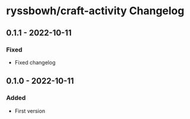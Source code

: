 # ryssbowh/craft-activity Changelog

## 0.1.1 - 2022-10-11

### Fixed
- Fixed changelog

## 0.1.0 - 2022-10-11

### Added
- First version